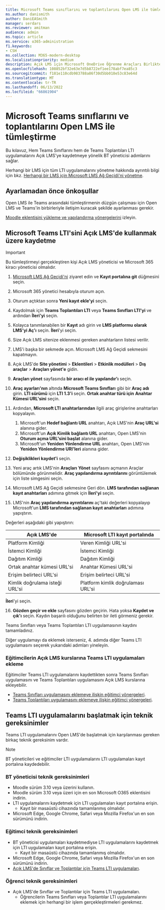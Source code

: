 ```yaml
---
title: Microsoft Teams sınıflarını ve toplantılarını Open LMS ile tümleştirme
ms.author: danismith
author: DaniEASmith
manager: serdars
ms.reviewer: amitman
audience: admin
ms.topic: article
ms.service: o365-administration
f1.keywords:
- CSH
ms.collection: M365-modern-desktop
ms.localizationpriority: medium
description: Açık LMS için Microsoft OneDrive Öğrenme Araçları Birlikte Çalışabilirliği ile Teams sınıflarını ve toplantılarını oluşturun ve yönetin.
ms.openlocfilehash: 108852bf32e63e7d5b8722ef1ee178abf7ea85c3
ms.sourcegitcommit: f181e110cdb983788a86f30d5bb018e53c83e64d
ms.translationtype: MT
ms.contentlocale: tr-TR
ms.lasthandoff: 06/13/2022
ms.locfileid: "66861904"
---
```

# <a name="integrate-microsoft-teams-classes-and-meetings-within-open-lms"></a>Microsoft Teams sınıflarını ve toplantılarını Open LMS ile tümleştirme

Bu kılavuz, Hem Teams Sınıflarını hem de Teams Toplantıları LTI uygulamalarını Açık LMS'ye kaydetmeye yönelik BT yöneticisi adımlarını sağlar.

Herhangi bir LMS için tüm LTI uygulamalarını yönetme hakkında ayrıntılı bilgi için bkz. [Herhangi bir LMS için Microsoft LMS Ağ Geçidi'ni yönetme](manage-microsoft-one-lti.md).

## <a name="prerequisites-before-set-up"></a>Ayarlamadan önce önkoşullar

Open LMS ile Teams arasındaki tümleştirmenin düzgün çalışması için Open LMS ve Teams'in birbirleriyle iletişim kuracak şekilde ayarlanması gerekir.

[Moodle eklentisini yükleme ve yapılandırma yönergelerini](open-lms-plugin-configuration.md) izleyin.

## <a name="register-microsoft-teams-lti-for-use-in-open-lms"></a>Microsoft Teams LTI'sini Açık LMS'de kullanmak üzere kaydetme

> [!IMPORTANT]
> Bu tümleştirmeyi gerçekleştiren kişi Açık LMS yöneticisi ve Microsoft 365 kiracı yöneticisi olmalıdır.

1. [Microsoft LMS Ağ Geçidi'ni](https://lti.microsoft.com/) ziyaret edin ve **Kayıt portalına git** düğmesini seçin.

2. Microsoft 365 yönetici hesabıyla oturum açın.

3. Oturum açtıktan sonra **Yeni kayıt ekle'yi** seçin.

4. Kaydolmak için **Teams Toplantıları LTI** veya **Teams Sınıfları LTI'yi** ve ardından **İleri'yi** seçin.

5. Kolayca tanımlanabilen bir **Kayıt** adı girin ve **LMS platformu olarak LMS'yi Aç'ı** seçin. **İleri**'yi seçin.

6. Size Açık LMS sitenize eklenmesi gereken anahtarların listesi verilir.

7. LMS'i başka bir sekmede açın. Microsoft LMS Ağ Geçidi sekmesini kapatmayın.

8. Açık LMS'de **Site yönetimi** > **Eklentileri** > **Etkinlik modülleri** > **Dış araçlar** > **Araçları yönet'e** gidin.

9. **Araçları yönet** sayfasında **bir aracı el ile yapılandır'ı** seçin.

10. **Araç ayarları'nın** altında **Microsoft Teams Sınıfları** gibi bir **Araç adı** girin. **LTI sürümü** için **LTI 1.3'i** seçin. **Ortak anahtar türü için** **Anahtar Kümesi URL'sini** seçin.

11. Ardından, **Microsoft LTI anahtarlarından** ilgili araç girişlerine anahtarları kopyalayın.
    1. Microsoft'un **Hedef bağlantı URL** anahtarı, Açık LMS'nin **Araç URL'si** alanına gider.
    1. Microsoft'un **Açık Kimlik bağlantı URL** anahtarı, Open LMS'nin **Oturum açma URL'sini başlat** alanına gider.
    1. Microsoft'un **Yeniden Yönlendirme URL** anahtarı, Open LMS'nin **Yeniden Yönlendirme URI'leri** alanına gider.

12. **Değişiklikleri kaydet'i** seçin.

13. Yeni araç artık LMS'nin **Araçları** **Yönet** sayfasını açmanın Araçlar bölümünde görünmelidir. **Araç yapılandırma ayrıntılarını** görüntülemek için liste simgesini seçin.

14. Microsoft LMS Ağ Geçidi sekmesine Geri dön. **LMS tarafından sağlanan kayıt anahtarları** adımına gitmek için **İleri'yi** seçin.

15. LMS'nin **Araç yapılandırma ayrıntılarını** aç'taki değerleri kopyalayıp Microsoft'un **LMS tarafından sağlanan kayıt anahtarları** adımına yapıştırın.

  Değerleri aşağıdaki gibi yapıştırın:

  | Açık LMS'de | Microsoft LTI kayıt portalında |
  | --------- | ------------------------------------ |
  | Platform Kimliği | Veren Kimliği URL'si |
  | İstemci Kimliği | İstemci Kimliği |
  | Dağıtım Kimliği | Dağıtım Kimliği |
  | Ortak anahtar kümesi URL'si | Anahtar Kümesi URL'si |
  | Erişim belirteci URL'si | Erişim belirteci URL'si |
  | Kimlik doğrulama isteği URL'si | Platform kimlik doğrulaması URL'si |

  **İleri**'yi seçin.

16. **Gözden geçir ve ekle** sayfasını gözden geçirin. Hata yoksa **Kaydet ve çık'ı** seçin. Kaydın başarılı olduğunu belirten bir ileti görmeniz gerekir.

Teams Sınıfları veya Teams Toplantıları LTI uygulamasının kaydını tamamladınız.

Diğer uygulamayı da eklemek isterseniz, 4. adımda diğer Teams LTI uygulamasını seçerek yukarıdaki adımları yineleyin.

### <a name="add-teams-lti-apps-to-educators-open-lms-courses"></a>Eğitimcilerin Açık LMS kurslarına Teams LTI uygulamaları ekleme

Eğitimciler Teams LTI uygulamalarını kaydettikten sonra Teams Sınıfları uygulamasını ve Teams Toplantıları uygulamasını Açık LMS kurslarına ekleyebilir.

- [Teams Sınıfları uygulamasını eklemeye ilişkin eğitimci yönergeleri](https://support.microsoft.com/topic/use-microsoft-teams-classes-in-your-lms-ac6a1e34-32f7-45e6-b83e-094185a1e78a).
- [Teams Toplantıları uygulamasını eklemeye ilişkin eğitimci yönergeleri](https://support.microsoft.com/topic/use-microsoft-teams-meetings-in-your-lms-11b6095d-f90b-42b9-ab77-4dcff2bb3b76).

## <a name="technical-requirements-to-launch-teams-lti-apps"></a>Teams LTI uygulamalarını başlatmak için teknik gereksinimler

Teams LTI uygulamalarını Open LMS'de başlatmak için karşılanması gereken birkaç teknik gereksinim vardır.

> [!NOTE]
> BT yöneticileri ve eğitimciler LTI uygulamalarını LTI uygulamaları kayıt portalına kaydedebilir.

### <a name="it-admin-technical-requirements"></a>BT yöneticisi teknik gereksinimleri

- Moodle sürüm 3.10 veya üzerini kullanın.
- Moodle sürüm 3.10 veya üzeri için en son Microsoft O365 eklentisini indirin.
- LTI uygulamalarını kaydetmek için LTI uygulamaları kayıt portalına erişin.
  - Kayıt bir masaüstü cihazında tamamlanmış olmalıdır.
- Microsoft Edge, Google Chrome, Safari veya Mozilla Firefox'un en son sürümünü indirin.

### <a name="educator-technical-requirements"></a>Eğitimci teknik gereksinimleri

- BT yöneticisi uygulamaları kaydetmediyse LTI uygulamalarını kaydetmek için LTI uygulamaları kayıt portalına erişin.
  - Kayıt bir masaüstü cihazında tamamlanmış olmalıdır.
- Microsoft Edge, Google Chrome, Safari veya Mozilla Firefox'un en son sürümünü indirin.
- [Açık LMS'de Sınıflar ve Toplantılar için Teams LTI uygulamaları](#add-teams-lti-apps-to-educators-open-lms-courses).

### <a name="student-technical-requirements"></a>Öğrenci teknik gereksinimleri

- Açık LMS'de Sınıflar ve Toplantılar için Teams LTI uygulamaları.
  - Öğrencilerin Teams Sınıfları veya Toplantılar LTI uygulamalarını eklemek için herhangi bir işlem gerçekleştirmeleri gerekmez.
